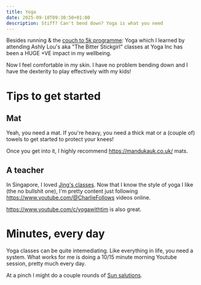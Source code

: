```yaml
---
title: Yoga
date: 2025-09-18T09:30:50+01:00
description: Stiff? Can't bend down? Yoga is what you need
---
```


Besides running & the [couch to 5k programme](https://www.nhs.uk/better-health/get-active/get-running-with-couch-to-5k/): Yoga which I learned by attending Ashly Lou's aka "The Bitter Stickgirl" classes at Yoga Inc has been a HUGE +VE impact in my wellbeing.

Now I feel comfortable in my skin. I have no problem bending down and I have the dexterity to play effectively with my kids!

# Tips to get started

## Mat

Yeah, you need a mat. If you're heavy, you need a thick mat or a (couple of) towels to get started to protect your knees!

Once you get into it, I highly recommend https://mandukauk.co.uk/ mats.

## A teacher

In Singapore, I loved [Jing's classes](https://yogainc.sg/teachers/). Now that I know the style of yoga I like (the no bullshit one), I'm pretty content just following https://www.youtube.com/@CharlieFollows videos online.

https://www.youtube.com/c/yogawithtim is also great.

# Minutes, every day

Yoga classes can be quite intemediating. Like everything in life, you need a system. What works for me is doing a 10/15 minute morning Youtube session, pretty much every day.

At a pinch I might do a couple rounds of [Sun salutions](https://en.wikipedia.org/wiki/Sun_Salutation).
